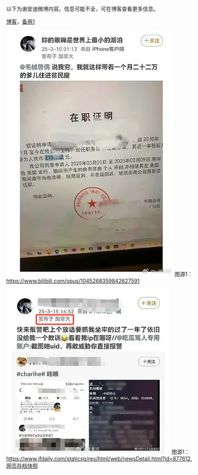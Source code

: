 以下为谢安迪微博内容。信息可能不全，可在博客查看更多信息。

[博客](https://blog.755554.xyz/post/baidu.html)，[备用1](https://lsyyyy11.github.io/post/baidu.html)

![20250310_0112](https://raw.githubusercontent.com/lsyyyy01-web/github-blog-files/refs/heads/main/baidu/20250310_0112.png)
图源1：<https://www.bilibili.com/opus/1045268359842627591>

![20250315_1652](https://raw.githubusercontent.com/lsyyyy01-web/github-blog-files/refs/heads/main/baidu/20250315_1652.png)
图源1：<https://www.jfdaily.com/staticsg/res/html/web/newsDetail.html?id=877612>,[网页存档快照](http://web.archive.org/web/20250319125733/https://www.jfdaily.com/staticsg/res/html/web/newsDetail.html?id=877612)


